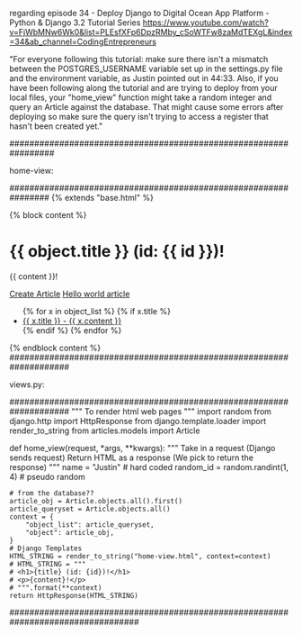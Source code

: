 regarding episode 34 - Deploy Django to Digital Ocean App Platform - Python & Django 3.2 Tutorial Series
https://www.youtube.com/watch?v=FjWbMNw6Wk0&list=PLEsfXFp6DpzRMby_cSoWTFw8zaMdTEXgL&index=34&ab_channel=CodingEntrepreneurs

"For everyone following this tutorial: make sure there isn't a mismatch between the POSTGRES_USERNAME variable set up in the settings.py file and the environment variable, as Justin pointed out in 44:33. Also, if you have been following along the tutorial and are trying to deploy from your local files, your "home_view" function might take a random integer and query an Article against the database. That might cause some errors after deploying so make sure the query isn't trying to access a register that hasn't been created yet."

#################################################################

home-view:

################################################################
{% extends "base.html" %}

{% block content %}
<h1>{{ object.title }} (id: {{ id }})!</h1>
<p>{{ content }}!</p>

<a href='{% url "articles:create" %}'>Create Article</a>
<a href='{% url "articles:detail" slug="hello-world" %}'>Hello world article</a>
<ul>
    {% for x in object_list %}
        {% if x.title %}
            <li><a href='{{ x.get_absolute_url }}'>{{ x.title }} - {{ x.content }}</a></li>
        {% endif %}
    {% endfor %}
</ul>

{% endblock content %}
####################################################################

views.py:

####################################################################
"""
To render html web pages
"""
import random
from django.http import HttpResponse
from django.template.loader import render_to_string
from articles.models import Article

def home_view(request, *args, **kwargs):
    """
    Take in a request (Django sends request)
    Return HTML as a response (We pick to return the response)
    """
    name = "Justin" # hard coded
    random_id = random.randint(1, 4) # pseudo random
    
    # from the database??
    article_obj = Article.objects.all().first()
    article_queryset = Article.objects.all()
    context = {
        "object_list": article_queryset,
        "object": article_obj,
    }
    # Django Templates
    HTML_STRING = render_to_string("home-view.html", context=context)
    # HTML_STRING = """
    # <h1>{title} (id: {id})!</h1>
    # <p>{content}!</p>
    # """.format(**context)
    return HttpResponse(HTML_STRING)
##################################################################################